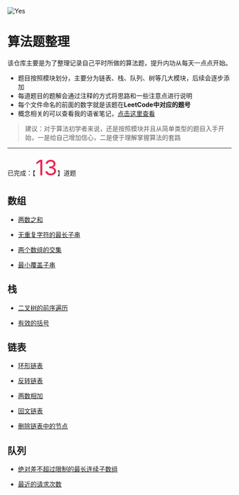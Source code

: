 
![Yes](https://qiniu.lqh.kim/banner1.jpg)
# 算法题整理

该仓库主要是为了整理记录自己平时所做的算法题，提升内功从每天一点点开始。

- 题目按照模块划分，主要分为链表、栈、队列、树等几大模块，后续会逐步添加
- 每道题目的题解会通过注释的方式将思路和一些注意点进行说明
- 每个文件命名的前面的数字就是该题在**LeetCode中对应的题号**
- 概念相关的可以查看我的语雀笔记，[点击这里查看](https://www.yuque.com/callmew/blog/qdou1k)

> 建议：对于算法初学者来说，还是按照模块并且从简单类型的题目入手开始，一是给自己增加信心，二是便于理解掌握算法的套路

---

 已完成：【<font color=#f0215 size=72>13</font>】道题
## 数组
- [两数之和](/数组/1.两数之和.js)
    
- [无重复字符的最长子串](/数组/3.无重复字符的最长子串.js)
    
- [两个数组的交集](/数组/349.两个数组的交集.js)
    
- [最小覆盖子串](/数组/76.最小覆盖子串.js)
    
## 栈
- [二叉树的前序遍历](/栈/144.二叉树的前序遍历.js)
    
- [有效的括号](/栈/20.有效的括号.js)
    
## 链表
- [环形链表](/链表/141.环形链表.js)
    
- [反转链表](/链表/206.反转链表.js)
    
- [两数相加](/链表/22.两数相加.js)
    
- [回文链表](/链表/234.回文链表.js)
    
- [删除链表中的节点](/链表/237.删除链表中的节点.js)
    
## 队列
- [绝对差不超过限制的最长连续子数组](/队列/1438.绝对差不超过限制的最长连续子数组.js)
    
- [最近的请求次数](/队列/933.最近的请求次数.js)
    